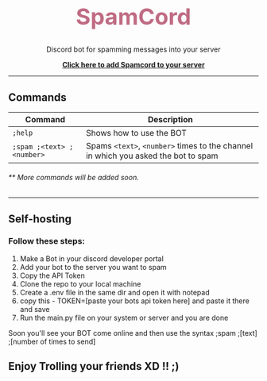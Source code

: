 <div align="center">
  <h1 style="color:#C06C84;font-size:45px;"><b>SpamCord</b></h1>
  <p>Discord bot for spamming messages into your server</p>
  <a href="https://discord.com/api/oauth2/authorize?client_id=756482124428738571&permissions=482368&redirect_uri=https%3A%2F%2Fswagat.void%2Fspamcord%2Fadd&scope=bot"><b>Click here to add Spamcord to your server</b></a>
</div>

---

## Commands

| Command | Description |
|-|-|
| `;help` | Shows how to use the BOT |
| `;spam ;<text> ;<number>` | Spams `<text>`, `<number>` times to the channel in which you asked the bot to spam |

###### **\** More commands will be added soon.

---

## Self-hosting

### Follow these steps:
 
 1. Make a Bot in your discord developer portal
 2. Add your bot to the server you want to spam
 3. Copy the API Token
 4. Clone the repo to your local machine
 5. Create a .env file in the same dir and open it with notepad
 6. copy this -  TOKEN=[paste your bots api token here]  and paste it there and save
 7. Run the main.py file on your system or server and you are done
 
 Soon you'll see your BOT come online and then use the syntax ;spam ;[text] ;[number of times to send]
 
## Enjoy Trolling your friends XD !! ;)  
